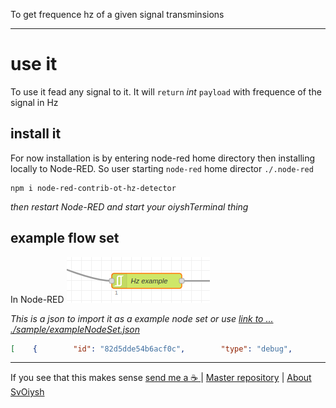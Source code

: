 To get frequence hz of a given signal transminsions 


---

# use it

To use it fead any signal to it. It will `return`  _int_ `payload` with frequence of the signal in Hz

## install it

For now installation is by entering node-red home directory then installing locally to Node-RED. So user starting `node-red` home director `./.node-red`

```shell
npm i node-red-contrib-ot-hz-detector
```

*then restart Node-RED and start your oiyshTerminal thing*


## example flow set

In Node-RED
![](https://raw.githubusercontent.com/yOyOeK1/oiyshTerminal/main/OTNPM/ot-sf2n-builds/ot-hz-detector/sample/ss_exampleNodeSet.png)


*This is a json to import it as a example node set or use [link to ... ./sample/exampleNodeSet.json](https://github.com/yOyOeK1/oiyshTerminal/tree/main/OTNPM/ot-sf2n-builds/ot-hz-detector/sample/exampleNodeSet.json)*

```json
[    {        "id": "82d5dde54b6acf0c",        "type": "debug",        "z": "6e119010f87bea35",        "name": "",        "active": true,        "tosidebar": true,        "console": false,        "tostatus": false,        "complete": "true",        "targetType": "full",        "statusVal": "",        "statusType": "auto",        "x": 2250,        "y": 980,        "wires": []    },    {        "id": "b3ade6f5b67c4574",        "type": "ot-hz-detector",        "z": "6e119010f87bea35",        "name": "Hz example",        "x": 1910,        "y": 980,        "wires": [            [                "82d5dde54b6acf0c"            ]        ]    },    {        "id": "a2211e9a3806a5e5",        "type": "inject",        "z": "6e119010f87bea35",        "name": "",        "props": [            {                "p": "payload"            },            {                "p": "topic",                "vt": "str"            }        ],        "repeat": "1",        "crontab": "",        "once": false,        "onceDelay": 0.1,        "topic": "",        "payloadType": "date",        "x": 1450,        "y": 880,        "wires": [            [                "f31c6882d831136a",                "b3ade6f5b67c4574"            ]        ]    }]
```

---

If you see that this makes sense [ send me a ☕ ](https://ko-fi.com/B0B0DFYGS) | [Master repository](https://github.com/yOyOeK1/oiyshTerminal) | [About SvOiysh](https://www.youtube.com/@svoiysh)
